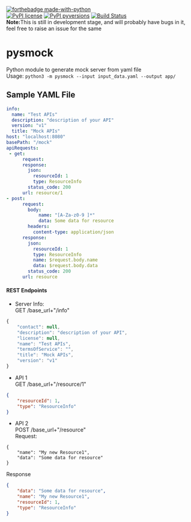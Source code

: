[![forthebadge made-with-python](http://ForTheBadge.com/images/badges/made-with-python.svg)](https://www.python.org/)<br>
[![PyPI license](https://img.shields.io/pypi/l/ansicolortags.svg)](https://pypi.python.org/pypi/ansicolortags/)
[![PyPI pyversions](https://img.shields.io/badge/python-3.6%7C3.7%7C3.8%7C3.9-blue)]()
[![Build Status](https://travis-ci.org/pysmock/pysmock-codegen.svg?branch=master)](https://travis-ci.org/pysmock/pysmock-codegen)
<br><b>Note:</b>This is still in development stage, and will probably have bugs in it, feel free to raise an issue for the same
# pysmock
Python module to generate mock server from yaml file<br>
Usage: `python3 -m pysmock --input input_data.yaml --output app/`<br>
## Sample YAML File

```yaml
info:
  name: "Test APIs"
  description: "description of your API"
  version: "v1"
  title: "Mock APIs"
host: "localhost:8080"
basePath: "/mock"
apiRequests:
 - get:
      request:
      response:
        json:
          resourceId: 1
          type: ResourceInfo
        status_code: 200
      url: resource/1
- post:
      request:
        body:
            name: "[A-Za-z0-9 ]*"
            data: Some data for resource
        headers:
          content-type: application/json
      response:
        json:
          resourceId: 1
          type: ResourceInfo
          name: $request.body.name
          data: $request.body.data
        status_code: 200
      url: resource
```
#### REST Endpoints
* Server Info:<br>
GET /base_url+"/info"

```javascript
{
    "contact": null,
    "description": "description of your API",
    "license": null,
    "name": "Test APIs",
    "termsOfService": "",
    "title": "Mock APIs",
    "version": "v1"
}
```
* API 1<br>
GET /base_url+"/resource/1"
```json
{
    "resourceId": 1,
    "type": "ResourceInfo"
}
```
* API 2<br>
POST /base_url+"/resource"<br>
Request:
```
{
    "name": "My new Resource1",
    "data": "Some data for resource"
}
```
Response
```json
{
    "data": "Some data for resource",
    "name": "My new Resource1",
    "resourceId": 1,
    "type": "ResourceInfo"
}
```
